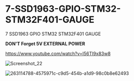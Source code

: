 # 7-SSD1963-GPIO-STM32-STM32F401-GAUGE
7 SSD1963 GPIO STM32 STM32F401 GAUGE

****DON'T Forget 5V EXTERNAL POWER****

https://www.youtube.com/watch?v=I56TI9x83w8

![Screenshot_22](https://github.com/offpic/7-SSD1963-GPIO-STM32-STM32F401-GAUGE/assets/31142397/3e39a926-dcd5-40c0-8131-a555ca9327f5)

![263114788-4575971c-c9d5-454b-a1d9-98c0b8e62493](https://github.com/offpic/7-SSD1963-GPIO-STM32-STM32F401-GAUGE/assets/31142397/96be50e2-e2e1-4fa1-a620-7754841513b9)
